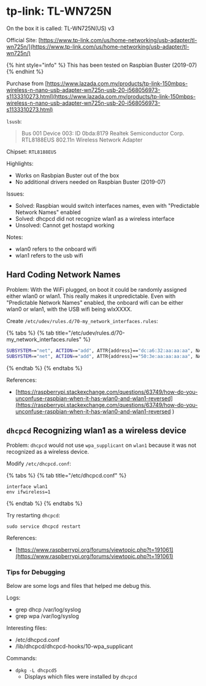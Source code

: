 # tp-link: TL-WN725N

On the box it is called: TL-WN725N\(US\) v3

Official Site: [https://www.tp-link.com/us/home-networking/usb-adapter/tl-wn725n/](https://www.tp-link.com/us/home-networking/usb-adapter/tl-wn725n/)

{% hint style="info" %}
This has been tested on Raspbian Buster \(2019-07\)
{% endhint %}

Purchase from [https://www.lazada.com.my/products/tp-link-150mbps-wireless-n-nano-usb-adapter-wn725n-usb-20-i568056973-s1133310273.html](https://www.lazada.com.my/products/tp-link-150mbps-wireless-n-nano-usb-adapter-wn725n-usb-20-i568056973-s1133310273.html)

`lsusb`:

> Bus 001 Device 003: ID 0bda:8179 Realtek Semiconductor Corp. RTL8188EUS 802.11n Wireless Network Adapter

Chipset: `RTL8188EUS` 

Highlights:

* Works on Rasbpian Buster out of the box
* No additional drivers needed on Raspbian Buster \(2019-07\)

Issues:

* Solved: Raspbian would switch interfaces names, even with "Predictable Network Names" enabled
* Solved: dhcpcd did not recognize wlan1 as a wireless interface
* Unsolved: Cannot get hostapd working

Notes:

* wlan0 refers to the onboard wifi
* wlan1 refers to the usb wifi

## Hard Coding Network Names

Problem: With the WiFi plugged, on boot it could be randomly assigned either wlan0 or wlan1. This really makes it unpredictable. Even with "Predictable Network Names" enabled, the onboard wifi can be either wlan0 or wlan1, with the USB wifi being wlxXXXX.

Create `/etc/udev/rules.d/70-my_network_interfaces.rules`:

{% tabs %}
{% tab title="/etc/udev/rules.d/70-my\_network\_interfaces.rules" %}
```bash
SUBSYSTEM=="net", ACTION=="add", ATTR{address}=="dc:a6:32:aa:aa:aa", NAME="wlan0"
SUBSYSTEM=="net", ACTION=="add", ATTR{address}=="50:3e:aa:aa:aa:aa", NAME="wlan1"
```
{% endtab %}
{% endtabs %}

References:

* [https://raspberrypi.stackexchange.com/questions/63749/how-do-you-unconfuse-raspbian-when-it-has-wlan0-and-wlan1-reversed](https://raspberrypi.stackexchange.com/questions/63749/how-do-you-unconfuse-raspbian-when-it-has-wlan0-and-wlan1-reversed
  )

## `dhcpcd` Recognizing wlan1 as a wireless device

Problem: `dhcpcd` would not use `wpa_supplicant` on `wlan1` because it was not recognized as a wireless device.

Modify `/etc/dhcpcd.conf`:

{% tabs %}
{% tab title="/etc/dhcpcd.conf" %}
```text
interface wlan1
env ifwireless=1
```
{% endtab %}
{% endtabs %}

Try restarting `dhcpcd`:

```text
sudo service dhcpcd restart
```

References:

* [https://www.raspberrypi.org/forums/viewtopic.php?t=191061](https://www.raspberrypi.org/forums/viewtopic.php?t=191061)

### Tips for Debugging

Below are some logs and files that helped me debug this.

Logs:

* grep dhcp /var/log/syslog
* grep wpa /var/log/syslog

Interesting files:

* /etc/dhcpcd.conf
* /lib/dhcpcd/dhcpcd-hooks/10-wpa\_supplicant

Commands:

* `dpkg -L dhcpcd5`
  * Displays which files were installed by `dhcpcd`

